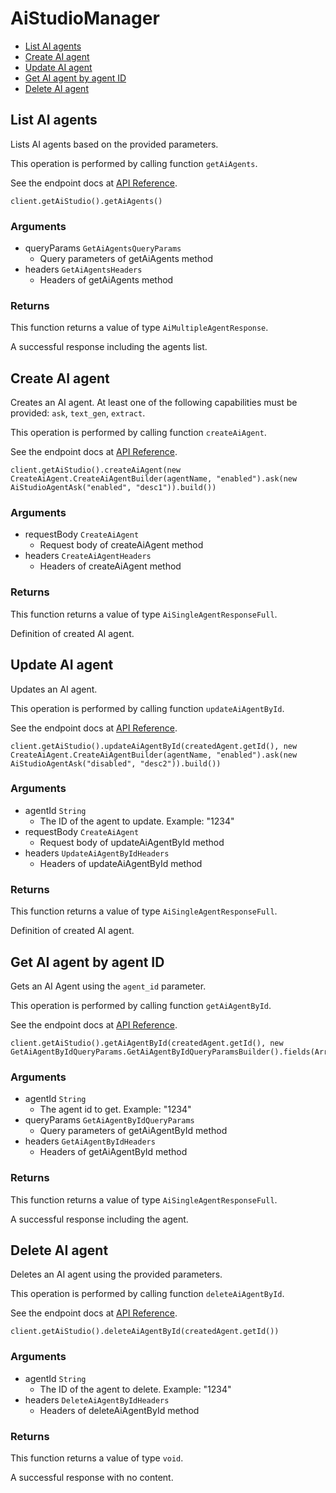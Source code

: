 # AiStudioManager


- [List AI agents](#list-ai-agents)
- [Create AI agent](#create-ai-agent)
- [Update AI agent](#update-ai-agent)
- [Get AI agent by agent ID](#get-ai-agent-by-agent-id)
- [Delete AI agent](#delete-ai-agent)

## List AI agents

Lists AI agents based on the provided parameters.

This operation is performed by calling function `getAiAgents`.

See the endpoint docs at
[API Reference](https://developer.box.com/reference/get-ai-agents/).

<!-- sample get_ai_agents -->
```
client.getAiStudio().getAiAgents()
```

### Arguments

- queryParams `GetAiAgentsQueryParams`
  - Query parameters of getAiAgents method
- headers `GetAiAgentsHeaders`
  - Headers of getAiAgents method


### Returns

This function returns a value of type `AiMultipleAgentResponse`.

A successful response including the agents list.


## Create AI agent

Creates an AI agent. At least one of the following capabilities must be provided: `ask`, `text_gen`, `extract`.

This operation is performed by calling function `createAiAgent`.

See the endpoint docs at
[API Reference](https://developer.box.com/reference/post-ai-agents/).

<!-- sample post_ai_agents -->
```
client.getAiStudio().createAiAgent(new CreateAiAgent.CreateAiAgentBuilder(agentName, "enabled").ask(new AiStudioAgentAsk("enabled", "desc1")).build())
```

### Arguments

- requestBody `CreateAiAgent`
  - Request body of createAiAgent method
- headers `CreateAiAgentHeaders`
  - Headers of createAiAgent method


### Returns

This function returns a value of type `AiSingleAgentResponseFull`.

Definition of created AI agent.


## Update AI agent

Updates an AI agent.

This operation is performed by calling function `updateAiAgentById`.

See the endpoint docs at
[API Reference](https://developer.box.com/reference/put-ai-agents-id/).

<!-- sample put_ai_agents_id -->
```
client.getAiStudio().updateAiAgentById(createdAgent.getId(), new CreateAiAgent.CreateAiAgentBuilder(agentName, "enabled").ask(new AiStudioAgentAsk("disabled", "desc2")).build())
```

### Arguments

- agentId `String`
  - The ID of the agent to update. Example: "1234"
- requestBody `CreateAiAgent`
  - Request body of updateAiAgentById method
- headers `UpdateAiAgentByIdHeaders`
  - Headers of updateAiAgentById method


### Returns

This function returns a value of type `AiSingleAgentResponseFull`.

Definition of created AI agent.


## Get AI agent by agent ID

Gets an AI Agent using the `agent_id` parameter.

This operation is performed by calling function `getAiAgentById`.

See the endpoint docs at
[API Reference](https://developer.box.com/reference/get-ai-agents-id/).

<!-- sample get_ai_agents_id -->
```
client.getAiStudio().getAiAgentById(createdAgent.getId(), new GetAiAgentByIdQueryParams.GetAiAgentByIdQueryParamsBuilder().fields(Arrays.asList("ask")).build())
```

### Arguments

- agentId `String`
  - The agent id to get. Example: "1234"
- queryParams `GetAiAgentByIdQueryParams`
  - Query parameters of getAiAgentById method
- headers `GetAiAgentByIdHeaders`
  - Headers of getAiAgentById method


### Returns

This function returns a value of type `AiSingleAgentResponseFull`.

A successful response including the agent.


## Delete AI agent

Deletes an AI agent using the provided parameters.

This operation is performed by calling function `deleteAiAgentById`.

See the endpoint docs at
[API Reference](https://developer.box.com/reference/delete-ai-agents-id/).

<!-- sample delete_ai_agents_id -->
```
client.getAiStudio().deleteAiAgentById(createdAgent.getId())
```

### Arguments

- agentId `String`
  - The ID of the agent to delete. Example: "1234"
- headers `DeleteAiAgentByIdHeaders`
  - Headers of deleteAiAgentById method


### Returns

This function returns a value of type `void`.

A successful response with no content.


